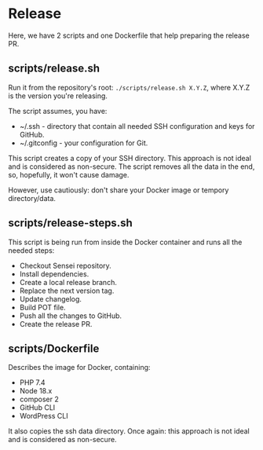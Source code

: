 # Release

Here, we have 2 scripts and one Dockerfile that help preparing the release PR.

## scripts/release.sh 

Run it from the repository's root: `./scripts/release.sh X.Y.Z`, where X.Y.Z is the version you're releasing.

The script assumes, you have:

- ~/.ssh - directory that contain all needed SSH configuration and keys for GitHub.
- ~/.gitconfig - your configuration for Git. 

This script creates a copy of your SSH directory. This approach is not ideal and is considered as non-secure.
The script removes all the data in the end, so, hopefully, it won't cause damage. 

However, use cautiously: don't share your Docker image or tempory directory/data.

## scripts/release-steps.sh

This script is being run from inside the Docker container and runs all the needed steps:

- Checkout Sensei repository.
- Install dependencies.
- Create a local release branch.
- Replace the next version tag.
- Update changelog.
- Build POT file.
- Push all the changes to GitHub.
- Create the release PR.

## scripts/Dockerfile

Describes the image for Docker, containing:

- PHP 7.4
- Node 18.x
- composer 2
- GitHub CLI 
- WordPress CLI

It also copies the ssh data directory. Once again: this approach is not ideal and is considered as non-secure.

